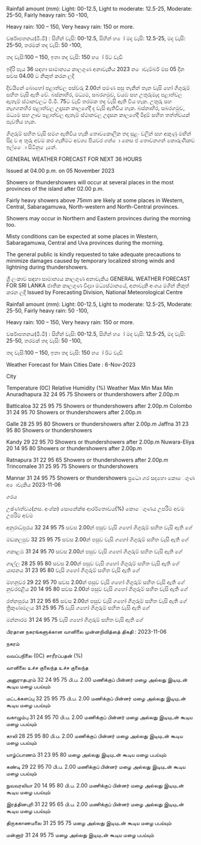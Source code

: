 Rainfall amount (mm): Light: 00-12.5, Light to moderate: 12.5-25, Moderate: 25-50, Fairly heavy rain: 50 -100,

Heavy rain: 100 – 150, Very heavy rain: 150 or more.

වර්ෂාපතනය(මි.මී) : සිහින් වැසි: 00-12.5, සිහින් හ ෝ මද වැසි: 12.5-25, මද වැසි: 25-50, තරමක් තද වැසි: 50 -100,

තද වැසි:100 – 150, ඉතා තද වැසි: 150 හ ෝ ඊට වැඩි

ඉදිරි පැය 36 සඳහා සාමාන්‍යය කාලගුණ අනාවැකිය 2023 න ොවැම්බර් මස 05 දින සවස 04.00 ට නිකුත් කරන ලදි

දිවයිනේ බොහෝ පළාත්වල පස්වරු 2.00න් පමණ පසු තැනින් තැන වැසි හෝ ගිගුරුම් සහිත වැසි ඇති වේ. බස්නාහිර, මධ්‍යම, සබරගමුව, වයඹ සහ උතුරුමැද පළාත්වල ඇතැම් ස්ථානවලට මි.මී. 75ට වැඩි තරමක තද වැසි ඇති විය හැක. උතුරු සහ නැගගනහිර පළාත්වල උදෑසන කාලගේදී ද වැසි ඇතිවිය හැක. බස්නාහිර, සබරගමුව, මධ්‍යම සහ ඌව පළාත්වල ඇතැම් ස්ථානවල උදෑසන කාලගේදී මීදුම් සහිත තත්ත්වයක් පැවතිය හැක.

ගිගුරුම් සහිත වැසි සමග ඇතිවිය හැකි තොවකොලික තද සුළං වලින් සහ අකුණු මඟින් සිදු ව අ තුරු අවම කර ගැනීමට අවශ්‍ය පියවර ගන් ො නෙස ජ තොවනගන් කොරුණිකව ඉල්ෙො සිටිනු ෙැනේ.

GENERAL WEATHER FORECAST FOR NEXT 36 HOURS

Issued at 04.00 p.m. on 05 November 2023

Showers or thundershowers will occur at several places in the most provinces of the island after 02.00 p.m.

Fairly heavy showers above 75mm are likely at some places in Western, Central, Sabaragamuwa, North-western and North-Central provinces.

Showers may occur in Northern and Eastern provinces during the morning too.

Misty conditions can be expected at some places in Western, Sabaragamuwa, Central and Uva provinces during the morning.

The general public is kindly requested to take adequate precautions to minimize damages caused by temporary localized strong winds and lightning during thundershowers.

ශ්‍රී ලංකාව සඳහා සාමාන්‍යය කාලගුණ අනාවැකිය GENERAL WEATHER FORECAST FOR SRI LANKA ජාතික කාලගුණ විද්‍යා මධ්‍යස්ථානයේ, අනාවැකි අංශය මගින් නිකුත් කරන ලදි Issued by Forecasting Division, National Meteorological Centre

Rainfall amount (mm): Light: 00-12.5, Light to moderate: 12.5-25, Moderate: 25-50, Fairly heavy rain: 50 -100,

Heavy rain: 100 – 150, Very heavy rain: 150 or more.

වර්ෂාපතනය(මි.මී) : සිහින් වැසි: 00-12.5, සිහින් හ ෝ මද වැසි: 12.5-25, මද වැසි: 25-50, තරමක් තද වැසි: 50 -100,

තද වැසි:100 – 150, ඉතා තද වැසි: 150 හ ෝ ඊට වැඩි

Weather Forecast for Main Cities Date : 6-Nov-2023

City

Temperature (0C) Relative Humidity (%) Weather Max Min Max Min Anuradhapura 32 24 95 75 Showers or thundershowers after 2.00p.m

Batticaloa 32 25 95 75 Showers or thundershowers after 2.00p.m Colombo 31 24 95 70 Showers or thundershowers after 2.00p.m

Galle 28 25 95 80 Showers or thundershowers after 2.00p.m Jaffna 31 23 95 80 Showers or thundershowers

Kandy 29 22 95 70 Showers or thundershowers after 2.00p.m Nuwara-Eliya 20 14 95 80 Showers or thundershowers after 2.00p.m

Ratnapura 31 22 95 65 Showers or thundershowers after 2.00p.m Trincomalee 31 25 95 75 Showers or thundershowers

Mannar 31 24 95 75 Showers or thundershowers ප්‍රධො ගර සදහො කොෙගුණ අ ොවැකිය 2023-11-06

ගරය

උෂ්ණත්වය(නස. අංශ්‍ක) සොනේක්ෂ ආර්රතොවය(%) කොෙගුණය උපරිම අවම උපරිම අවම

අනුරාධ්‍පුරය 32 24 95 75 සවස 2.00න් පසුව වැසි ගහෝ ගිගුරුම් සහිත වැසි ඇති ගේ

මඩකලපුව 32 25 95 75 සවස 2.00න් පසුව වැසි ගහෝ ගිගුරුම් සහිත වැසි ඇති ගේ

ගකාළඹ 31 24 95 70 සවස 2.00න් පසුව වැසි ගහෝ ගිගුරුම් සහිත වැසි ඇති ගේ

ගාල්ල 28 25 95 80 සවස 2.00න් පසුව වැසි ගහෝ ගිගුරුම් සහිත වැසි ඇති ගේ යාපනය 31 23 95 80 වැසි ගහෝ ගිගුරුම් සහිත වැසි ඇති ගේ

මහනුවර 29 22 95 70 සවස 2.00න් පසුව වැසි ගහෝ ගිගුරුම් සහිත වැසි ඇති ගේ නුවරඑළිය 20 14 95 80 සවස 2.00න් පසුව වැසි ගහෝ ගිගුරුම් සහිත වැසි ඇති ගේ

රත්නපුරය 31 22 95 65 සවස 2.00න් පසුව වැසි ගහෝ ගිගුරුම් සහිත වැසි ඇති ගේ ත්‍රිකුණාමලය 31 25 95 75 වැසි ගහෝ ගිගුරුම් සහිත වැසි ඇති ගේ

මන්නාරම 31 24 95 75 වැසි ගහෝ ගිගුරුම් සහිත වැසි ඇති ගේ

பிரதான நகரங்களுக்கான வானிலை முன்னறிவித்தை் திகதி : 2023-11-06

நகரம்

வவப்பநிலை (0C) சாரீரப்பதன் (%)

வானிலை உச்ச குலைந்த உச்ச குலைந்த

அனுராதபுரம் 32 24 95 75 பி.ப. 2.00 மணிக்குப் பின்னர் மழை அல்லது இடியுடன் கூடிய மழை பபய்யும்

மட்டக்களப்பு 32 25 95 75 பி.ப. 2.00 மணிக்குப் பின்னர் மழை அல்லது இடியுடன் கூடிய மழை பபய்யும்

வகாழும்பு 31 24 95 70 பி.ப. 2.00 மணிக்குப் பின்னர் மழை அல்லது இடியுடன் கூடிய மழை பபய்யும்

காலி 28 25 95 80 பி.ப. 2.00 மணிக்குப் பின்னர் மழை அல்லது இடியுடன் கூடிய மழை பபய்யும்

யாழ்ப்பாணம் 31 23 95 80 மழை அல்லது இடியுடன் கூடிய மழை பபய்யும்

கண்டி 29 22 95 70 பி.ப. 2.00 மணிக்குப் பின்னர் மழை அல்லது இடியுடன் கூடிய மழை பபய்யும்

நுவவரலியா 20 14 95 80 பி.ப. 2.00 மணிக்குப் பின்னர் மழை அல்லது இடியுடன் கூடிய மழை பபய்யும்

இரத்தினபுரி 31 22 95 65 பி.ப. 2.00 மணிக்குப் பின்னர் மழை அல்லது இடியுடன் கூடிய மழை பபய்யும்

திருககாணமலை 31 25 95 75 மழை அல்லது இடியுடன் கூடிய மழை பபய்யும்

மன்னார் 31 24 95 75 மழை அல்லது இடியுடன் கூடிய மழை பபய்யும்